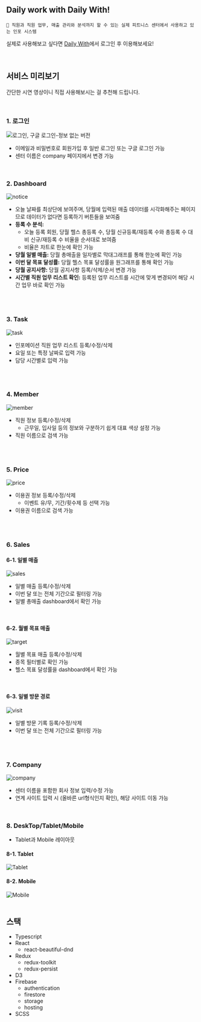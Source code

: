 ## Daily work with Daily With!
```
📍 직원과 직원 업무, 매출 관리와 분석까지 할 수 있는 실제 피트니스 센터에서 사용하고 있는 인포 시스템
```

실제로 사용해보고 싶다면 
[Daily With](https://daily-with-d2d4f.web.app/)에서 로그인 후 이용해보세요!


</br>

## 서비스 미리보기
간단한 시연 영상이니 직접 사용해보시는 걸 추천해 드립니다.


</br>

### 1. 로그인

![로그인, 구글 로그인-정보 없는 버전](https://user-images.githubusercontent.com/75575789/213299618-f3b1efd5-1ea9-4230-b1dd-e1b39852d977.gif)
* 이메일과 비밀번호로 회원가입 후 일반 로그인 또는 구글 로그인 가능
* 센터 이름은 company 페이지에서 변경 가능

</br>

### 2. Dashboard
![notice](https://user-images.githubusercontent.com/75575789/213364363-1e96d906-6568-4aa3-9213-1954d5f825cb.gif)

* 오늘 날짜를 최상단에 보여주며, 당월에 입력된 매출 데이터를 시각화해주는 페이지므로 데이터가 없다면 등록하기 버튼들을 보여줌
* **등록 수 분석:** 
  * 오늘 등록 회원, 당월 헬스 총등록 수, 당월 신규등록/재등록 수와 총등록 수 대비 신규/재등록 수 비율을 순서대로 보여줌
  * 비율은 차트로 한눈에 확인 가능
* **당월 일별 매출:** 당월 총매출을 일자별로 막대그래프를 통해 한눈에 확인 가능
* **이번 달 목표 달성률:** 당월 헬스 목표 달성률을 원그래프를 통해 확인 가능
* **당월 공지사항:** 당월 공지사항 등록/삭제/순서 변경 가능
* **시간별 직원 업무 리스트 확인:** 등록된 업무 리스트를 시간에 맞게 변경되어 해당 시간 업무 바로 확인 가능

</br>
</br>

### 3. Task
![task](https://user-images.githubusercontent.com/75575789/213546033-7111494f-1fd5-408e-8ec7-18dc54b42afe.gif)

* 인포메이션 직원 업무 리스트 등록/수정/삭제
* 요일 또는 특정 날짜로 입력 가능
* 담당 시간별로 입력 가능

</br>
</br>

### 4. Member
![member](https://user-images.githubusercontent.com/75575789/213368579-483b8d7e-3482-4e87-836a-611c44f23536.gif)

* 직원 정보 등록/수정/삭제
  * 근무일, 입사일 등의 정보와 구분하기 쉽게 대표 색상 설정 가능
* 직원 이름으로 검색 가능

</br>
</br>

### 5. Price
![price](https://user-images.githubusercontent.com/75575789/213369531-ffdaf3d4-79a9-4706-95db-b7bff8eb3628.gif)

* 이용권 정보 등록/수정/삭제
  * 이벤트 유/무, 기간/횟수제 등 선택 가능 
* 이용권 이름으로 검색 가능

</br>
</br>

### 6. Sales
#### 6-1. 일별 매출
![sales](https://user-images.githubusercontent.com/75575789/213384001-f0bd9dc3-c18c-4428-b6f5-ebd203c0d999.gif)
* 일별 매출 등록/수정/삭제
* 이번 달 또는 전체 기간으로 필터링 가능
* 일별 총매출 dashboard에서 확인 가능
</br>

#### 6-2. 월별 목표 매출
  ![target](https://user-images.githubusercontent.com/75575789/213372315-28134428-858f-45bc-83a3-5f277e5cff40.gif)
  * 월별 목표 매출 등록/수정/삭제
  * 종목 필터별로 확인 가능
  * 헬스 목표 달성률을 dashboard에서 확인 가능
</br>

#### 6-3. 일별 방문 경로
![visit](https://user-images.githubusercontent.com/75575789/213377594-b31e2ae1-3be5-4ff7-a617-5f941c27ba36.gif)
* 일별 방문 기록 등록/수정/삭제 
* 이번 달 또는 전체 기간으로 필터링 가능
</br>
</br>

### 7. Company
![company](https://user-images.githubusercontent.com/75575789/213524099-e978a4d6-24b0-440b-976a-940973016219.gif)
* 센터 이름을 포함한 회사 정보 입력/수정 가능
* 연계 사이트 입력 시 (올바른 url형식인지 확인), 해당 사이트 이동 가능

</br>

### 8. DeskTop/Tablet/Mobile
* Tablet과 Mobile 레이아웃
#### 8-1. Tablet
![Tablet](https://user-images.githubusercontent.com/75575789/213547194-dc3821d9-100e-460e-a884-0b6f79e1ec91.gif)

#### 8-2. Mobile
![Mobile](https://user-images.githubusercontent.com/75575789/213547254-ed90541a-1219-44b1-be71-99623d746c4d.gif)
</br>
</br>

## 스택
* Typescript
* React
  * react-beautiful-dnd
* Redux
  * redux-toolkit
  * redux-persist
* D3
* Firebase
  * authentication
  * firestore
  * storage
  * hosting
* SCSS
